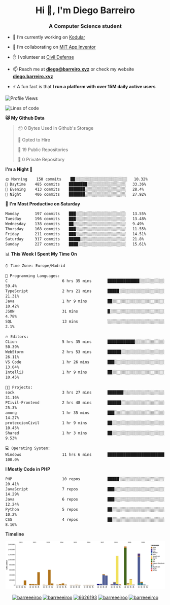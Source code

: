 <h1 align="center">Hi 👋, I'm Diego Barreiro</h1>
<h3 align="center">A Computer Science student</h3>

- 🔭 I’m currently working on [Kodular](https://www.kodular.io)

- 👯 I’m collaborating on [MIT App Inventor](https://github.com/mit-cml/appinventor-sources)

- ✋ I volunteer at [Civil Defense](https://proteccioncivil.sdc.gal)

- 📫 Reach me at **diego@barreiro.xyz** or check my website **[diego.barreiro.xyz](https://diego.barreiro.xyz)**

- ⚡ A fun fact is that **I run a platform with over 15M daily active users**

<!--START_SECTION:waka-->
![Profile Views](http://img.shields.io/badge/Profile%20Views-4-blue)

![Lines of code](https://img.shields.io/badge/From%20Hello%20World%20I%27ve%20Written-18.7%20million%20lines%20of%20code-blue)

**🐱 My Github Data** 

> 📦 0 Bytes Used in Github's Storage 
 > 
> 💼 Opted to Hire
 > 
> 📜 19 Public Repositories
 > 
> 🔑 0 Private Repository 
 > 
**I'm a Night 🦉** 

```text
🌞 Morning    150 commits    ██░░░░░░░░░░░░░░░░░░░░░░░   10.32% 
🌆 Daytime    485 commits    ████████░░░░░░░░░░░░░░░░░   33.36% 
🌃 Evening    413 commits    ███████░░░░░░░░░░░░░░░░░░   28.4% 
🌙 Night      406 commits    ███████░░░░░░░░░░░░░░░░░░   27.92%

```
📅 **I'm Most Productive on Saturday** 

```text
Monday       197 commits    ███░░░░░░░░░░░░░░░░░░░░░░   13.55% 
Tuesday      196 commits    ███░░░░░░░░░░░░░░░░░░░░░░   13.48% 
Wednesday    138 commits    ██░░░░░░░░░░░░░░░░░░░░░░░   9.49% 
Thursday     168 commits    ███░░░░░░░░░░░░░░░░░░░░░░   11.55% 
Friday       211 commits    ███░░░░░░░░░░░░░░░░░░░░░░   14.51% 
Saturday     317 commits    █████░░░░░░░░░░░░░░░░░░░░   21.8% 
Sunday       227 commits    ████░░░░░░░░░░░░░░░░░░░░░   15.61%

```


📊 **This Week I Spent My Time On** 

```text
⌚︎ Time Zone: Europe/Madrid

💬 Programming Languages: 
C                        6 hrs 35 mins       ██████████████░░░░░░░░░░░   59.4% 
TypeScript               2 hrs 21 mins       █████░░░░░░░░░░░░░░░░░░░░   21.31% 
Java                     1 hr 9 mins         ██░░░░░░░░░░░░░░░░░░░░░░░   10.42% 
JSON                     31 mins             █░░░░░░░░░░░░░░░░░░░░░░░░   4.78% 
SQL                      13 mins             ░░░░░░░░░░░░░░░░░░░░░░░░░   2.1%

🔥 Editors: 
CLion                    5 hrs 35 mins       ████████████░░░░░░░░░░░░░   50.39% 
WebStorm                 2 hrs 53 mins       ██████░░░░░░░░░░░░░░░░░░░   26.11% 
VS Code                  1 hr 26 mins        ███░░░░░░░░░░░░░░░░░░░░░░   13.04% 
IntelliJ                 1 hr 9 mins         ██░░░░░░░░░░░░░░░░░░░░░░░   10.45%

🐱‍💻 Projects: 
sock                     3 hrs 27 mins       ███████░░░░░░░░░░░░░░░░░░   31.16% 
PCivil-Frontend          2 hrs 48 mins       ██████░░░░░░░░░░░░░░░░░░░   25.3% 
among                    1 hr 35 mins        ███░░░░░░░░░░░░░░░░░░░░░░   14.27% 
proteccionCivil          1 hr 9 mins         ██░░░░░░░░░░░░░░░░░░░░░░░   10.45% 
Shared                   1 hr 3 mins         ██░░░░░░░░░░░░░░░░░░░░░░░   9.53%

💻 Operating System: 
Windows                  11 hrs 6 mins       █████████████████████████   100.0%

```

**I Mostly Code in PHP** 

```text
PHP                      10 repos            █████░░░░░░░░░░░░░░░░░░░░   20.41% 
JavaScript               7 repos             ███░░░░░░░░░░░░░░░░░░░░░░   14.29% 
Java                     6 repos             ███░░░░░░░░░░░░░░░░░░░░░░   12.24% 
Python                   5 repos             ██░░░░░░░░░░░░░░░░░░░░░░░   10.2% 
CSS                      4 repos             ██░░░░░░░░░░░░░░░░░░░░░░░   8.16%

```


**Timeline**

![Chart not found](https://github.com/barreeeiroo/barreeeiroo/blob/master/charts/bar_graph.png) 


<!--END_SECTION:waka-->

<p align="center">
<a href="https://twitter.com/barreeeiroo" target="blank"><img align="center" src="https://cdn.jsdelivr.net/npm/simple-icons@3.0.1/icons/twitter.svg" alt="barreeeiroo" height="20" width="20" /></a>
<a href="https://linkedin.com/in/barreeeiroo" target="blank"><img align="center" src="https://cdn.jsdelivr.net/npm/simple-icons@3.0.1/icons/linkedin.svg" alt="barreeeiroo" height="20" width="20" /></a>
<a href="https://stackoverflow.com/users/6626193" target="blank"><img align="center" src="https://cdn.jsdelivr.net/npm/simple-icons@3.0.1/icons/stackoverflow.svg" alt="6626193" height="20" width="20" /></a>
<a href="https://fb.com/barreeeiroo" target="blank"><img align="center" src="https://cdn.jsdelivr.net/npm/simple-icons@3.0.1/icons/facebook.svg" alt="barreeeiroo" height="20" width="20" /></a>
<a href="https://instagram.com/barreeeiroo" target="blank"><img align="center" src="https://cdn.jsdelivr.net/npm/simple-icons@3.0.1/icons/instagram.svg" alt="barreeeiroo" height="20" width="20" /></a>
</p>
